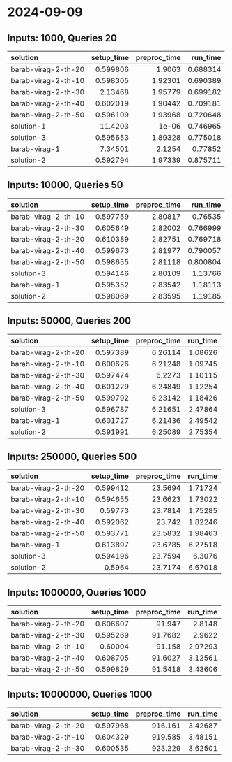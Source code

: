 # 2024-09-09

## Inputs: 1000, Queries 20

| solution            |   setup_time |   preproc_time |   run_time |
|:--------------------|-------------:|---------------:|-----------:|
| barab-virag-2-th-20 |     0.599806 |        1.9063  |   0.688314 |
| barab-virag-2-th-10 |     0.598305 |        1.92301 |   0.690389 |
| barab-virag-2-th-30 |     2.13468  |        1.95779 |   0.699182 |
| barab-virag-2-th-40 |     0.602019 |        1.90442 |   0.709181 |
| barab-virag-2-th-50 |     0.596109 |        1.93968 |   0.720648 |
| solution-1          |    11.4203   |        1e-06   |   0.746965 |
| solution-3          |     0.595653 |        1.89328 |   0.775018 |
| barab-virag-1       |     7.34501  |        2.1254  |   0.77852  |
| solution-2          |     0.592794 |        1.97339 |   0.875711 |

## Inputs: 10000, Queries 50

| solution            |   setup_time |   preproc_time |   run_time |
|:--------------------|-------------:|---------------:|-----------:|
| barab-virag-2-th-10 |     0.597759 |        2.80817 |   0.76535  |
| barab-virag-2-th-30 |     0.605649 |        2.82002 |   0.766999 |
| barab-virag-2-th-20 |     0.610389 |        2.82751 |   0.769718 |
| barab-virag-2-th-40 |     0.599673 |        2.81977 |   0.790057 |
| barab-virag-2-th-50 |     0.598655 |        2.81118 |   0.800804 |
| solution-3          |     0.594146 |        2.80109 |   1.13766  |
| barab-virag-1       |     0.595352 |        2.83542 |   1.18113  |
| solution-2          |     0.598069 |        2.83595 |   1.19185  |

## Inputs: 50000, Queries 200

| solution            |   setup_time |   preproc_time |   run_time |
|:--------------------|-------------:|---------------:|-----------:|
| barab-virag-2-th-20 |     0.597389 |        6.26114 |    1.08626 |
| barab-virag-2-th-10 |     0.600626 |        6.21248 |    1.09745 |
| barab-virag-2-th-30 |     0.597474 |        6.2273  |    1.10115 |
| barab-virag-2-th-40 |     0.601229 |        6.24849 |    1.12254 |
| barab-virag-2-th-50 |     0.599792 |        6.23142 |    1.18426 |
| solution-3          |     0.596787 |        6.21651 |    2.47864 |
| barab-virag-1       |     0.601727 |        6.21436 |    2.49542 |
| solution-2          |     0.591991 |        6.25089 |    2.75354 |

## Inputs: 250000, Queries 500

| solution            |   setup_time |   preproc_time |   run_time |
|:--------------------|-------------:|---------------:|-----------:|
| barab-virag-2-th-20 |     0.599412 |        23.5694 |    1.71724 |
| barab-virag-2-th-10 |     0.594655 |        23.6623 |    1.73022 |
| barab-virag-2-th-30 |     0.59773  |        23.7814 |    1.75285 |
| barab-virag-2-th-40 |     0.592062 |        23.742  |    1.82246 |
| barab-virag-2-th-50 |     0.593771 |        23.5832 |    1.98463 |
| barab-virag-1       |     0.613897 |        23.6785 |    6.27518 |
| solution-3          |     0.594196 |        23.7594 |    6.3076  |
| solution-2          |     0.5964   |        23.7174 |    6.67018 |

## Inputs: 1000000, Queries 1000

| solution            |   setup_time |   preproc_time |   run_time |
|:--------------------|-------------:|---------------:|-----------:|
| barab-virag-2-th-20 |     0.606607 |        91.947  |    2.8148  |
| barab-virag-2-th-30 |     0.595269 |        91.7682 |    2.9622  |
| barab-virag-2-th-10 |     0.60004  |        91.158  |    2.97293 |
| barab-virag-2-th-40 |     0.608705 |        91.6027 |    3.12561 |
| barab-virag-2-th-50 |     0.599829 |        91.5418 |    3.43606 |

## Inputs: 10000000, Queries 1000

| solution            |   setup_time |   preproc_time |   run_time |
|:--------------------|-------------:|---------------:|-----------:|
| barab-virag-2-th-20 |     0.597968 |        916.161 |    3.42687 |
| barab-virag-2-th-10 |     0.604329 |        919.585 |    3.48151 |
| barab-virag-2-th-30 |     0.600535 |        923.229 |    3.62501 |